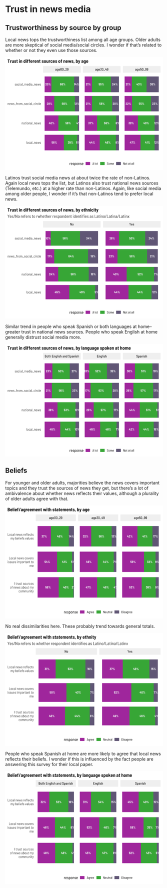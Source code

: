 Trust in news media
================

## Trustworthiness by source by group

Local news tops the trustworthiness list among all age groups. Older
adults are more skeptical of social media/social circles. I wonder if
that’s related to whether or not they even use those sources.

![](trust_files/figure-gfm/age_trust-1.png)<!-- -->

Latinos trust social media news at about twice the rate of non-Latinos.
Again local news tops the list, but Latinos also trust national news
sources (Telemundo, etc.) at a higher rate than non-Latinos. Again, like
social media among older people, I wonder if it’s that non-Latinos tend
to prefer local news.

![](trust_files/figure-gfm/latino_trust-1.png)<!-- -->

Similar trend in people who speak Spanish or both languages at home–
greater trust in national news sources. People who speak English at home
generally distrust social media more.

![](trust_files/figure-gfm/lang_trust-1.png)<!-- -->

## Beliefs

For younger and older adults, majorities believe the news covers
important topics and they trust the sources of news they get, but
there’s a lot of ambivalence about whether news reflects their values,
although a plurality of older adults agree with that.

![](trust_files/figure-gfm/beliefs_age-1.png)<!-- -->

No real dissimilarities here. These probably trend towards general
totals.

![](trust_files/figure-gfm/beliefs_latino-1.png)<!-- -->

People who speak Spanish at home are more likely to agree that local
news reflects their beliefs. I wonder if this is influenced by the fact
people are answering this survey for their local paper.

![](trust_files/figure-gfm/beliefs_lang-1.png)<!-- -->

